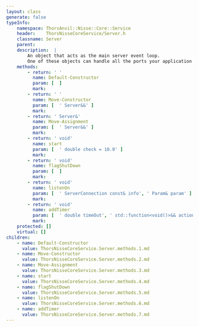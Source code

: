 ```yaml
---
layout: class
generate: false
typeInfo:
    namespace: ThorsAnvil::Nisse::Core::Service
    header:    ThorsNisseCoreService/Server.h
    classname: Server
    parent:    
    description:  |
        An object that acts as the main server event loop.
        One of these objects can handle all the ports your application requires
    methods:
        - return: ' '
          name: Default-Constructor
          param: [  ]
          mark: 
        - return: ' '
          name: Move-Constructor
          param: [  ' Server&&' ]
          mark:  
        - return: ' Server&'
          name: Move-Assignment
          param: [  ' Server&&' ]
          mark:  
        - return: ' void'
          name: start
          param: [  ' double check = 10.0' ]
          mark:  
        - return: ' void'
          name: flagShutDown
          param: [  ]
          mark: 
        - return: ' void'
          name: listenOn
          param: [  ' ServerConnection const& info', ' Param& param' ]
          mark:  
        - return: ' void'
          name: addTimer
          param: [  ' double timeOut', ' std::function<void()>&& action' ]
          mark:  
    protected: []
    virtual: []
children:
    - name: Default-Constructor
      value: ThorsNisseCoreService.Server.methods.1.md
    - name: Move-Constructor
      value: ThorsNisseCoreService.Server.methods.2.md
    - name: Move-Assignment
      value: ThorsNisseCoreService.Server.methods.3.md
    - name: start
      value: ThorsNisseCoreService.Server.methods.4.md
    - name: flagShutDown
      value: ThorsNisseCoreService.Server.methods.5.md
    - name: listenOn
      value: ThorsNisseCoreService.Server.methods.6.md
    - name: addTimer
      value: ThorsNisseCoreService.Server.methods.7.md
---
```


